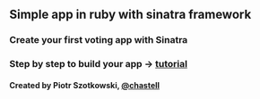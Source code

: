 ## Simple app in ruby with sinatra framework

### Create your first voting app with Sinatra
### Step by step to build your app -> [tutorial](https://guides.railsgirls.com/sinatra-app)
#### Created by Piotr Szotkowski, [@chastell](https://twitter.com/chastell)


